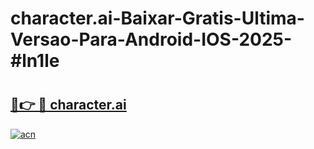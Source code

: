 # character.ai-Baixar-Gratis-Ultima-Versao-Para-Android-IOS-2025-#ln1le

# <h2><a href="https://ainizakaria.my?title=character.ai&ref=22M">🔗👉 🔴 character.ai</a></h2>

[![acn](https://github.com/user-attachments/assets/0f9c940e-d8b0-45ae-aac7-cd30a18b3e1c)](https://ainizakaria.my?title=character.ai&ref=22M)

